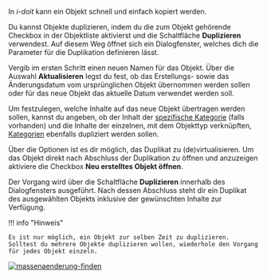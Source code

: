 In _i-doit_ kann ein Objekt schnell und einfach kopiert werden.

Du kannst Objekte duplizieren, indem du die zum Objekt gehörende Checkbox in der Objektliste aktivierst und die Schaltfläche **Duplizieren** verwendest. Auf diesem Weg öffnet sich ein Dialogfenster, welches dich die Parameter für die Duplikation definieren lässt.

Vergib im ersten Schritt einen neuen Namen für das Objekt. Über die Auswahl **Aktualisieren** legst du fest, ob das Erstellungs- sowie das Änderungsdatum vom ursprünglichen Objekt übernommen werden sollen oder für das neue Objekt das aktuelle Datum verwendet werden soll.

Um festzulegen, welche Inhalte auf das neue Objekt übertragen werden sollen, kannst du angeben, ob der Inhalt der [spezifische Kategorie](../glossar.md) (falls vorhanden) und die Inhalte der einzelnen, mit dem Objekttyp verknüpften, [Kategorien](../glossar.md) ebenfalls dupliziert werden sollen.

Über die Optionen ist es dir möglich, das Duplikat zu (de)virtualisieren. Um das Objekt direkt nach Abschluss der Duplikation zu öffnen und anzuzeigen aktiviere die Checkbox **Neu erstelltes Objekt öffnen**.

Der Vorgang wird über die Schaltfläche **Duplizieren** innerhalb des Dialogfensters ausgeführt. Nach dessen Abschluss steht dir ein Duplikat des ausgewählten Objekts inklusive der gewünschten Inhalte zur Verfügung.

!!! info "Hinweis"

    Es ist nur möglich, ein Objekt zur selben Zeit zu duplizieren. Solltest du mehrere Objekte duplizieren wollen, wiederhole den Vorgang für jedes Objekt einzeln.

[![massenaenderung-finden](../assets/images/de/effizientes-dokumentieren/objekte-duplizieren/1-od.gif)](../assets/images/de/effizientes-dokumentieren/objekte-duplizieren/1-od.gif)